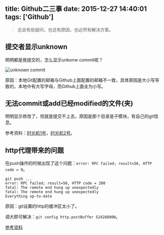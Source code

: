 title: Github二三事
date: 2015-12-27 14:40:01
tags: ['Github']
---


> 总会有些疑问，也总有原因，也必然有解决方案。



## 提交者显示unknown

明明都是我提交的，怎么显示unkonw commit呢？

![unknown commit](http://7xixtr.com1.z0.glb.clouddn.com/github-unkonw-commit.png)

原因：本地Git配置的邮箱与Github上面配置的邮箱不一致，具体原因是大小写导致的，本地中有大写字母，而Github上面全为小写。


## 无法commit或add已经modified的文件(夹)


明明显示修改了，但就是提交不上去，原因是那个目录是子模块，有自己的git信息。

参考资料：[时光机1号](http://stackoverflow.com/questions/5186371/problem-with-modified-files-showing-up-in-git-but-not-updating)，[时光机2号](http://stackoverflow.com/questions/7726131/git-add-a-is-not-adding-all-modified-files-in-directories)。

## http代理带来的问题

在push操作的时候出现了这个问题：```error: RPC failed; result=56, HTTP code = 0```。

```shell
git push ...
error: RPC failed; result=56, HTTP code = 200
fatal: The remote end hung up unexpectedly
fatal: The remote end hung up unexpectedly
Everything up-to-date

```

原因：git设置的http的缓冲区太小了。

调大即可解决：```git config http.postBuffer 524288000```。

[参考资料](https://flyingtomoon.com/2013/10/02/using-bitbucket-as-assignment-submission-system-for-the-courses/)